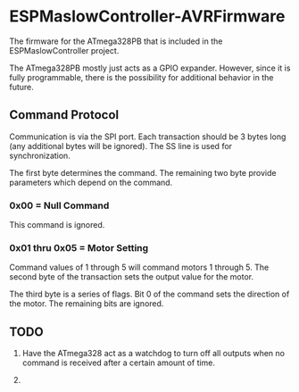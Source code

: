 # ESPMaslowController-AVRFirmware
The firmware for the ATmega328PB that is included in the ESPMaslowController project.

The ATmega328PB mostly just acts as a GPIO expander. However, since it is fully programmable, there is the possibility for additional behavior in the future.

## Command Protocol
Communication is via the SPI port. Each transaction should be 3 bytes long (any additional bytes will be ignored). The SS line is used for synchronization.

The first byte determines the command. The remaining two byte provide parameters which depend on the command.

### 0x00 = Null Command
This command is ignored.

### 0x01 thru 0x05 = Motor Setting
Command values of 1 through 5 will command motors 1 through 5.
The second byte of the transaction sets the output value for the motor.

The third byte is a series of flags. Bit 0 of the command sets the direction of the motor. The remaining bits are ignored.

## TODO

1. Have the ATmega328 act as a watchdog to turn off all outputs when no command is received after a certain amount of time.

2. 



